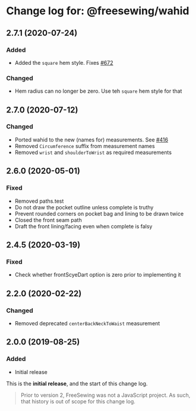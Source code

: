 # Change log for: @freesewing/wahid


## 2.7.1 (2020-07-24)

### Added

 - Added the `square` hem style. Fixes [#672](https://github.com/freesewing/freesewing.org/issues/672)

### Changed

 - Hem radius can no longer be zero. Use teh `square` hem style for that

## 2.7.0 (2020-07-12)

### Changed

 - Ported wahid to the new (names for) measurements. See [#416](https://github.com/freesewing/freesewing/issues/416)
 - Removed `Circumference` suffix from measurement names
 - Removed `wrist` and `shoulderToWrist` as required measurements

## 2.6.0 (2020-05-01)

### Fixed

 - Removed paths.test
 - Do not draw the pocket outline unless complete is truthy
 - Prevent rounded corners on pocket bag and lining to be drawn twice
 - Closed the front seam path
 - Draft the front lining/facing even when complete is falsy

## 2.4.5 (2020-03-19)

### Fixed

 - Check whether frontScyeDart option is zero prior to implementing it

## 2.2.0 (2020-02-22)

### Changed

 - Removed deprecated `centerBackNeckToWaist` measurement

## 2.0.0 (2019-08-25)

### Added

 - Initial release


This is the **initial release**, and the start of this change log.

> Prior to version 2, FreeSewing was not a JavaScript project.
> As such, that history is out of scope for this change log.

